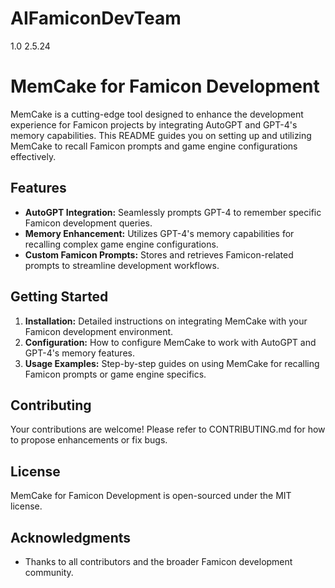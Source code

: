 # AIFamiconDevTeam
1.0 2.5.24
# MemCake for Famicon Development

MemCake is a cutting-edge tool designed to enhance the development experience for Famicon projects by integrating AutoGPT and GPT-4's memory capabilities. This README guides you on setting up and utilizing MemCake to recall Famicon prompts and game engine configurations effectively.

## Features

- **AutoGPT Integration:** Seamlessly prompts GPT-4 to remember specific Famicon development queries.
- **Memory Enhancement:** Utilizes GPT-4's memory capabilities for recalling complex game engine configurations.
- **Custom Famicon Prompts:** Stores and retrieves Famicon-related prompts to streamline development workflows.

## Getting Started

1. **Installation:** Detailed instructions on integrating MemCake with your Famicon development environment.
2. **Configuration:** How to configure MemCake to work with AutoGPT and GPT-4's memory features.
3. **Usage Examples:** Step-by-step guides on using MemCake for recalling Famicon prompts or game engine specifics.

## Contributing

Your contributions are welcome! Please refer to CONTRIBUTING.md for how to propose enhancements or fix bugs.

## License

MemCake for Famicon Development is open-sourced under the MIT license.

## Acknowledgments

- Thanks to all contributors and the broader Famicon development community.
